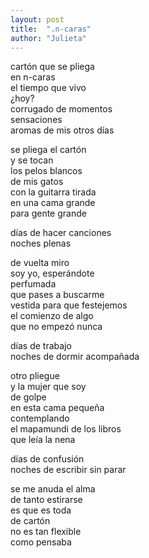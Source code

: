 ```yaml
---
layout: post
title:  ".n-caras"
author: "Julieta"
---
```


cartón que se pliega    
en n-caras    
el tiempo que vivo     
¿hoy?    
corrugado de momentos    
sensaciones    
aromas de mis otros días

se pliega el cartón    
y se tocan    
los pelos blancos    
de mis gatos    
con la guitarra tirada     
en una cama grande    
para gente grande    

días de hacer canciones    
noches plenas

de vuelta miro    
soy yo, esperándote    
perfumada    
que pases a buscarme    
vestida para que festejemos    
el comienzo de algo    
que no empezó nunca

días de trabajo    
noches de dormir acompañada

otro pliegue    
y la mujer que soy    
de golpe    
en esta cama pequeña    
contemplando    
el mapamundi de los libros    
que leía la nena

días de confusión    
noches de escribir sin parar

se me anuda el alma    
de tanto estirarse    
es que es toda    
de cartón    
no es tan flexible     
como pensaba
